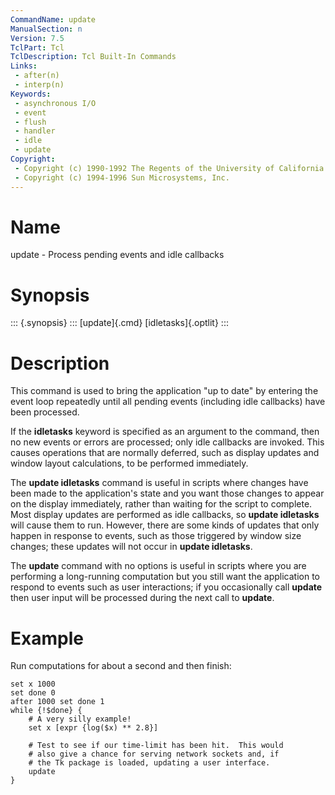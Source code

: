 ```yaml
---
CommandName: update
ManualSection: n
Version: 7.5
TclPart: Tcl
TclDescription: Tcl Built-In Commands
Links:
 - after(n)
 - interp(n)
Keywords:
 - asynchronous I/O
 - event
 - flush
 - handler
 - idle
 - update
Copyright:
 - Copyright (c) 1990-1992 The Regents of the University of California.
 - Copyright (c) 1994-1996 Sun Microsystems, Inc.
---
```


# Name

update - Process pending events and idle callbacks

# Synopsis

::: {.synopsis} :::
[update]{.cmd} [idletasks]{.optlit}
:::

# Description

This command is used to bring the application "up to date" by entering the event loop repeatedly until all pending events (including idle callbacks) have been processed.

If the **idletasks** keyword is specified as an argument to the command, then no new events or errors are processed;  only idle callbacks are invoked. This causes operations that are normally deferred, such as display updates and window layout calculations, to be performed immediately.

The **update idletasks** command is useful in scripts where changes have been made to the application's state and you want those changes to appear on the display immediately, rather than waiting for the script to complete.  Most display updates are performed as idle callbacks, so **update idletasks** will cause them to run. However, there are some kinds of updates that only happen in response to events, such as those triggered by window size changes; these updates will not occur in **update idletasks**.

The **update** command with no options is useful in scripts where you are performing a long-running computation but you still want the application to respond to events such as user interactions;  if you occasionally call **update** then user input will be processed during the next call to **update**.

# Example

Run computations for about a second and then finish:

```
set x 1000
set done 0
after 1000 set done 1
while {!$done} {
    # A very silly example!
    set x [expr {log($x) ** 2.8}]

    # Test to see if our time-limit has been hit.  This would
    # also give a chance for serving network sockets and, if
    # the Tk package is loaded, updating a user interface.
    update
}
```

